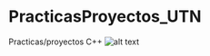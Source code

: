 # PracticasProyectos_UTN
Practicas/proyectos C++
![alt text](https://raw.githubusercontent.com/nicoamaciel/PracticasProyectos_UTN/main/Estado2/estado2.png)
